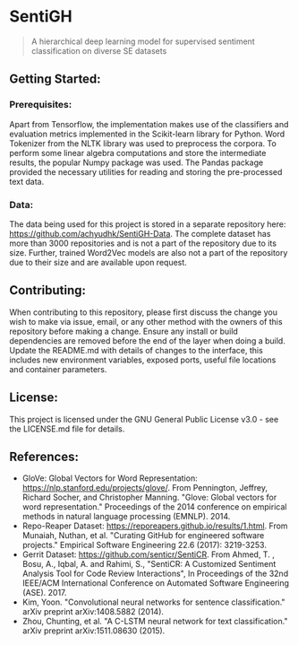 # SentiGH
> A hierarchical deep learning model for supervised sentiment classification on diverse SE datasets

## Getting Started:

### Prerequisites:
Apart from Tensorflow, the implementation makes use of the classifiers and evaluation metrics implemented in the Scikit-learn library for Python. Word Tokenizer from the NLTK library was used to preprocess the corpora. To perform some linear algebra computations and store the intermediate results, the popular Numpy package was used. The Pandas package provided the necessary utilities for reading and storing the pre-processed text data.

### Data:
The data being used for this project is stored in a separate repository here: https://github.com/achyudhk/SentiGH-Data. The complete dataset has more than 3000 repositories and is not a part of the repository due to its size. Further, trained Word2Vec models are also not a part of the repository due to their size and are available upon request. 

## Contributing:
When contributing to this repository, please first discuss the change you wish to make via issue, email, or any other method with the owners of this repository before making a change. Ensure any install or build dependencies are removed before the end of the layer when doing a build. Update the README.md with details of changes to the interface, this includes new environment variables, exposed ports, useful file locations and container parameters.

## License:
This project is licensed under the GNU General Public License v3.0 - see the LICENSE.md file for details.

## References:
* GloVe: Global Vectors for Word Representation: https://nlp.stanford.edu/projects/glove/. From Pennington, Jeffrey, Richard Socher, and Christopher Manning. "Glove: Global vectors for word representation." Proceedings of the 2014 conference on empirical methods in natural language processing (EMNLP). 2014.
* Repo-Reaper Dataset: https://reporeapers.github.io/results/1.html. From Munaiah, Nuthan, et al. "Curating GitHub for engineered software projects." Empirical Software Engineering 22.6 (2017): 3219-3253.
* Gerrit Dataset: https://github.com/senticr/SentiCR. From Ahmed, T. , Bosu, A., Iqbal, A. and Rahimi, S., "SentiCR: A Customized Sentiment Analysis Tool for Code Review Interactions", In Proceedings of the 32nd IEEE/ACM International Conference on Automated Software Engineering (ASE). 2017.
* Kim, Yoon. "Convolutional neural networks for sentence classification." arXiv preprint arXiv:1408.5882 (2014).
* Zhou, Chunting, et al. "A C-LSTM neural network for text classification." arXiv preprint arXiv:1511.08630 (2015).
